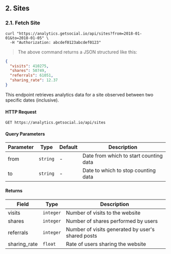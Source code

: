 ## 2. Sites

### 2.1. Fetch Site

```shell
curl "https://analytics.getsocial.io/api/sites?from=2018-01-01&to=2018-01-05" \
  -H "Authorization: abcdef0123abcdef0123"
```

> The above command returns a JSON structured like this:

```json
{
  "visits": 410275,
  "shares": 50749,
  "referrals": 61051,
  "sharing_rate": 12.37
}
```

This endpoint retrieves analytics data for a site observed between two specific dates (inclusive).


#### HTTP Request

`GET https://analytics.getsocial.io/api/sites`

#### Query Parameters

Parameter | Type     | Default      | Description
--------- | -------- | ------------ | --------
from      | `string` | -            | Date from which to start counting data
to        | `string` | -            | Date to which to stop counting data


#### Returns

Field        | Type     | Description
------------ | -------- | --------
visits       | `integer` | Number of visits to the website
shares       | `integer` | Number of shares performed by users
referrals    | `integer` | Number of visits generated by user's shared posts
sharing_rate | `float`   | Rate of users sharing the website
